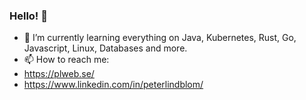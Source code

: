 ### Hello! 👋


- 🌱 I’m currently learning everything on Java, Kubernetes, Rust, Go, Javascript, Linux, Databases and more.
- 📫 How to reach me: 
- https://plweb.se/
- https://www.linkedin.com/in/peterlindblom/ 

<!--
**plwebse/plwebse** is a ✨ _special_ ✨ repository because its `README.md` (this file) appears on your GitHub profile.

Here are some ideas to get you started:

- 🔭 I’m currently working on ...
- 🌱 I’m currently learning ...
- 👯 I’m looking to collaborate on ...
- 🤔 I’m looking for help with ...
- 💬 Ask me about ...
- 📫 How to reach me: ...
- 😄 Pronouns: ...
- ⚡ Fun fact: ...
-->
